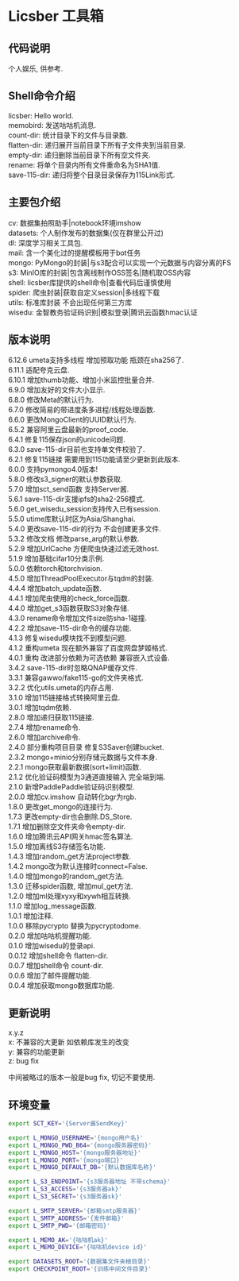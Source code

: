 # Licsber 工具箱

## 代码说明

个人娱乐, 供参考.

## Shell命令介绍

licsber: Hello world.  
memobird: 发送咕咕机消息.  
count-dir: 统计目录下的文件与目录数.  
flatten-dir: 递归展开当前目录下所有子文件夹到当前目录.  
empty-dir: 递归删除当前目录下所有空文件夹.    
rename: 将单个目录内所有文件重命名为SHA1值.  
save-115-dir: 递归将整个目录目录保存为115Link形式.

## 主要包介绍

cv: 数据集拍照助手|notebook环境imshow  
datasets: 个人制作发布的数据集(仅在群里公开过)  
dl: 深度学习相关工具包.  
mail: 含一个美化过的提醒模板用于bot任务  
mongo: PyMongo的封装|与s3配合可以实现一个元数据与内容分离的FS  
s3: MinIO库的封装|包含离线制作OSS签名|随机取OSS内容  
shell: licsber库提供的shell命令|查看代码后谨慎使用  
spider: 爬虫封装|获取自定义session|多线程下载  
utils: 标准库封装 不会出现任何第三方库  
wisedu: 金智教务验证码识别|模拟登录|腾讯云函数hmac认证

## 版本说明

6.12.6 umeta支持多线程 增加预取功能 瓶颈在sha256了.  
6.11.1 适配夸克云盘.  
6.10.1 增加thumb功能、增加小米监控批量合并.  
6.9.0 增加友好的文件大小显示.  
6.8.0 修改Meta的默认行为.  
6.7.0 修改简易的带进度条多进程/线程处理函数.  
6.6.0 更改MongoClient的UUID默认行为.  
6.5.2 兼容阿里云盘最新的proof_code.  
6.4.1 修复115保存json的unicode问题.  
6.3.0 save-115-dir目前也支持单文件校验了.  
6.2.1 修复115链接 需要用到115功能请至少更新到此版本.  
6.0.0 支持pymongo4.0版本!  
5.8.0 修改s3_signer的默认参数获取.  
5.7.0 增加sct_send函数 支持Server酱.  
5.6.1 save-115-dir支援ipfs的sha2-256模式.  
5.6.0 get_wisedu_session支持传入已有session.  
5.5.0 utime库默认时区为Asia/Shanghai.  
5.4.0 更改save-115-dir的行为 不会创建更多文件.  
5.3.2 修改文档 修改parse_arg的默认参数.  
5.2.9 增加UrlCache 方便爬虫快速过滤无效host.  
5.1.9 增加基础cifar10分类示例.  
5.0.0 依赖torch和torchvision.  
4.5.0 增加ThreadPoolExecutor与tqdm的封装.  
4.4.4 增加batch_update函数.  
4.4.1 增加爬虫使用的check_force函数.  
4.4.0 增加get_s3函数获取S3对象存储.  
4.3.0 rename命令增加文件size防sha-1碰撞.  
4.2.2 增加save-115-dir命令的缓存功能.  
4.1.3 修复wisedu模块找不到模型问题.  
4.1.2 重构umeta 现在额外兼容了百度网盘梦姬格式.  
4.0.1 重构 改进部分依赖为可选依赖 兼容嵌入式设备.  
3.4.2 save-115-dir时忽略QNAP缓存文件.  
3.3.1 兼容gawwo/fake115-go的文件夹格式.  
3.2.2 优化utils.umeta的内存占用.  
3.1.0 增加115链接格式转换阿里云盘.  
3.0.1 增加tqdm依赖.  
2.8.0 增加递归获取115链接.  
2.7.4 增加rename命令.  
2.6.0 增加archive命令.  
2.4.0 部分重构项目目录 修复S3Saver创建bucket.  
2.3.2 mongo+minio分别存储元数据与文件本身.  
2.2.1 mongo获取最新数据(sort+limit)函数.  
2.1.2 优化验证码模型为3通道直接输入 完全端到端.  
2.1.0 新增PaddlePaddle验证码识别模型.  
2.0.0 增加cv.imshow 自动转化bgr为rgb.  
1.8.0 更改get_mongo的连接行为.  
1.7.3 更改empty-dir也会删除.DS_Store.  
1.7.1 增加删除空文件夹命令empty-dir.   
1.6.0 增加腾讯云API网关hmac签名算法.  
1.5.0 增加离线S3存储签名功能.  
1.4.3 增加random_get方法project参数.  
1.4.2 mongo改为默认连接时connect=False.  
1.4.0 增加mongo的random_get方法.  
1.3.0 迁移spider函数, 增加mul_get方法.  
1.2.0 增加ml处理xyxy和xywh相互转换.  
1.1.0 增加log_message函数.   
1.0.1 增加注释.  
1.0.0 移除pycrypto 替换为pycryptodome.  
0.2.0 增加咕咕机提醒功能.  
0.1.0 增加wisedu的登录api.  
0.0.12 增加shell命令 flatten-dir.  
0.0.7 增加shell命令 count-dir.  
0.0.6 增加了邮件提醒功能.  
0.0.4 增加获取mongo数据库功能.

## 更新说明

x.y.z  
x: 不兼容的大更新 如依赖库发生的改变  
y: 兼容的功能更新  
z: bug fix

中间被略过的版本一般是bug fix, 切记不要使用.

## 环境变量

```bash
export SCT_KEY='{Server酱SendKey}'

export L_MONGO_USERNAME='{mongo用户名}'
export L_MONGO_PWD_B64='{mongo服务器密码}'
export L_MONGO_HOST='{mongo服务器地址}'
export L_MONGO_PORT='{mongo端口}'
export L_MONGO_DEFAULT_DB='{默认数据库名称}'

export L_S3_ENDPOINT='{s3服务器地址 不带schema}'
export L_S3_ACCESS='{s3服务器ak}'
export L_S3_SECRET='{s3服务器sk}'

export L_SMTP_SERVER='{邮箱smtp服务器}'
export L_SMTP_ADDRESS='{发件邮箱}'
export L_SMTP_PWD='{邮箱密码}'

export L_MEMO_AK='{咕咕机ak}'
export L_MEMO_DEVICE='{咕咕机device id}'

export DATASETS_ROOT='{数据集文件夹根目录}'
export CHECKPOINT_ROOT='{训练中间文件目录}'
```
